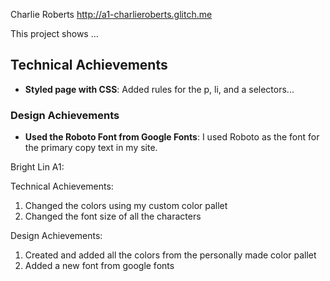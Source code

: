 Charlie Roberts
http://a1-charlieroberts.glitch.me

This project shows ...

## Technical Achievements
- **Styled page with CSS**: Added rules for the p, li, and a selectors...

### Design Achievements
- **Used the Roboto Font from Google Fonts**: I used Roboto as the font for the primary copy text in my site.







Bright Lin A1:

Technical Achievements:
1. Changed the colors using my custom color pallet
2. Changed the font size of all the characters



Design Achievements:
1. Created and added all the colors from the personally made color pallet
2. Added a new font from google fonts